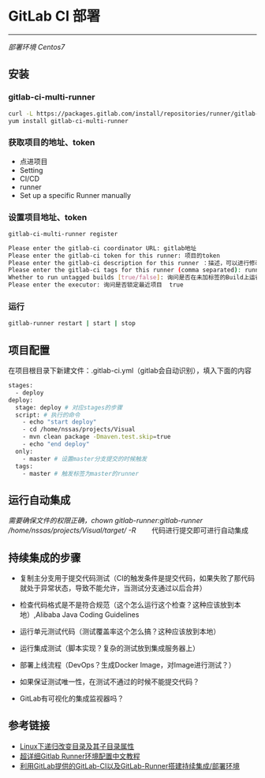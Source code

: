 # GitLab CI 部署
***
*部署环境 Centos7*
## 安装
### gitlab-ci-multi-runner
```sh
curl -L https://packages.gitlab.com/install/repositories/runner/gitlab-ci-multi-runner/script.rpm.sh | sudo bash
yum install gitlab-ci-multi-runner
```

### 获取项目的地址、token
- 点进项目
- Setting
- CI/CD
- runner
- Set up a specific Runner manually

### 设置项目地址、token
```sh
gitlab-ci-multi-runner register

Please enter the gitlab-ci coordinator URL: gitlab地址
Please enter the gitlab-ci token for this runner: 项目的token
Please enter the gitlab-ci description for this runner ：描述，可以进行修改
Please enter the gitlab-ci tags for this runner (comma separated): runner的标签，需要慎重填写，gitlab CI 配置文件根据标签定位runner
Whether to run untagged builds [true/false]: 询问是否在未加标签的Build上运行 true
Please enter the executor: 询问是否锁定最近项目  true
```

### 运行
```sh
gitlab-runner restart | start | stop
```

## 项目配置
在项目根目录下新建文件：.gitlab-ci.yml（gitlab会自动识别），填入下面的内容

```sh
stages:
  - deploy
deploy:
  stage: deploy # 对应stages的步骤
  script: # 执行的命令
    - echo "start deploy"
    - cd /home/nssas/projects/Visual
    - mvn clean package -Dmaven.test.skip=true
    - echo "end deploy"
  only:
    - master # 设置master分支提交的时候触发
  tags:
    - master # 触发标签为master的runner
```

## 运行自动集成
*需要确保文件的权限正确，chown gitlab-runner:gitlab-runner /home/nssas/projects/Visual/target/ -R*
&ensp;&ensp;&ensp;&ensp;代码进行提交即可进行自动集成

## 持续集成的步骤
- 复制主分支用于提交代码测试（CI的触发条件是提交代码，如果失败了那代码就处于异常状态，导致不能允许，当测试分支通过以后合并）
- 检查代码格式是不是符合规范（这个怎么运行这个检查？这种应该放到本地）,Alibaba Java Coding Guidelines
- 运行单元测试代码（测试覆盖率这个怎么搞？这种应该放到本地）
- 运行集成测试（脚本实现？复杂的测试放到集成服务器上）
- 部署上线流程（DevOps？生成Docker Image，对Image进行测试？）

- 如果保证测试唯一性，在测试不通过的时候不能提交代码？
- GitLab有可视化的集成监视器吗？

## 参考链接
- [Linux下递归改变目录及其子目录属性](http://blog.sciencenet.cn/blog-350278-743765.html)
- [超详细Gitlab Runner环境配置中文教程](https://blog.csdn.net/u011215669/article/details/80446624)
- [利用GitLab提供的GitLab-CI以及GitLab-Runner搭建持续集成/部署环境](https://juejin.im/entry/5ad8627d6fb9a045d639b043)